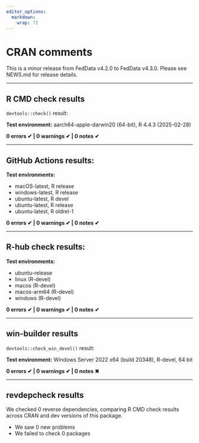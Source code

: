 ```yaml
---
editor_options: 
  markdown: 
    wrap: 72
---
```


# CRAN comments

This is a minor release from FedData v4.2.0 to FedData v4.3.0. Please
see NEWS.md for release details.

------------------------------------------------------------------------

## R CMD check results

`devtools::check()` result:

**Test environment:** aarch64-apple-darwin20 (64-bit), R 4.4.3 (2025-02-28)

**0 errors ✔ \| 0 warnings ✔ \| 0 notes ✔**

------------------------------------------------------------------------

## GitHub Actions results:

**Test environments:**

-   macOS-latest, R release
-   windows-latest, R release
-   ubuntu-latest, R devel
-   ubuntu-latest, R release
-   ubuntu-latest, R oldrel-1

**0 errors ✔ \| 0 warnings ✔ \| 0 notes ✔**

------------------------------------------------------------------------

## R-hub check results:

**Test environments:**

-   ubuntu-release
-   linux (R-devel)
-   macos (R-devel)
-   macos-arm64 (R-devel)
-   windows (R-devel)

**0 errors ✔ \| 0 warnings ✔ \| 0 notes ✔**

------------------------------------------------------------------------

## win-builder results

`devtools::check_win_devel()` result:

**Test environment:** Windows Server 2022 x64 (build 20348), R-devel, 64 bit

**0 errors ✔ \| 0 warnings ✔ \| 0 notes ✖**

------------------------------------------------------------------------

## revdepcheck results

We checked 0 reverse dependencies, comparing R CMD check results 
across CRAN and dev versions of this package.

 * We saw 0 new problems
 * We failed to check 0 packages

